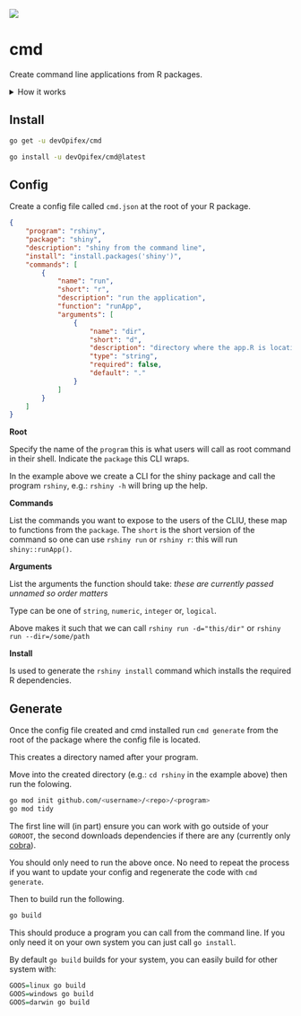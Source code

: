 ![](https://img.shields.io/badge/state-experimental-orange)

# cmd

Create command line applications from R packages.

<details>
<summary>How it works</summary>
It's a code generator that outputs Go code which produces
a Command Line Application.

It's a bit ugly and unwieldy but it does the job.
</details>

## Install

```bash
go get -u devOpifex/cmd
```

```bash
go install -u devOpifex/cmd@latest
```

## Config

Create a config file called `cmd.json` at the root of
your R package.

```json
{
	"program": "rshiny",
	"package": "shiny",
	"description": "shiny from the command line",
	"install": "install.packages('shiny')",
	"commands": [
		{
			"name": "run",
			"short": "r",
			"description": "run the application",
			"function": "runApp",
			"arguments": [
				{
					"name": "dir",
					"short": "d",
					"description": "directory where the app.R is location",
					"type": "string",
					"required": false,
					"default": "."
				}
			]
		}
	]
}
```

__Root__

Specify the name of the `program` this is what users will call
as root command in their shell. Indicate the `package` this
CLI wraps.

In the example above we create a CLI for the shiny package and
call the program `rshiny`, e.g.: `rshiny -h` will bring up
the help.

__Commands__

List the commands you want to expose to the users of the CLIU,
these map to functions from the `package`.
The `short` is the short version of the command so one can use
`rshiny run` or `rshiny r`: this will run `shiny::runApp()`.

__Arguments__

List the arguments the function should take: _these are currently
passed unnamed so order matters_

Type can be one of `string`, `numeric`, `integer` or, `logical`.

Above makes it such that we can call `rshiny run -d="this/dir"` or
`rshiny run --dir=/some/path`

__Install__

Is used to generate the `rshiny install` command which installs
the required R dependencies.

## Generate

Once the config file created and cmd installed run `cmd generate`
from the root of the package where the config file is located.

This creates a directory named after your program.

Move into the created directory 
(e.g.: `cd rshiny` in the example above) 
then run the folowing.

```bash
go mod init github.com/<username>/<repo>/<program>
go mod tidy
```

The first line will (in part) ensure you can work with go outside
of your `GOROOT`, the second downloads dependencies if there are
any (currently only [cobra](https://github.com/spf13/cobra)).

You should only need to run the above once. No need to repeat the 
process if you want to update your config and regenerate the code
with `cmd generate`.

Then to build run the following.

```bash
go build
```

This should produce a program you can call from the command line.
If you only need it on your own system you can just call
`go install`.

By default `go build` builds for your system, you can easily
build for other system with:

```r
GOOS=linux go build
GOOS=windows go build
GOOS=darwin go build
```

